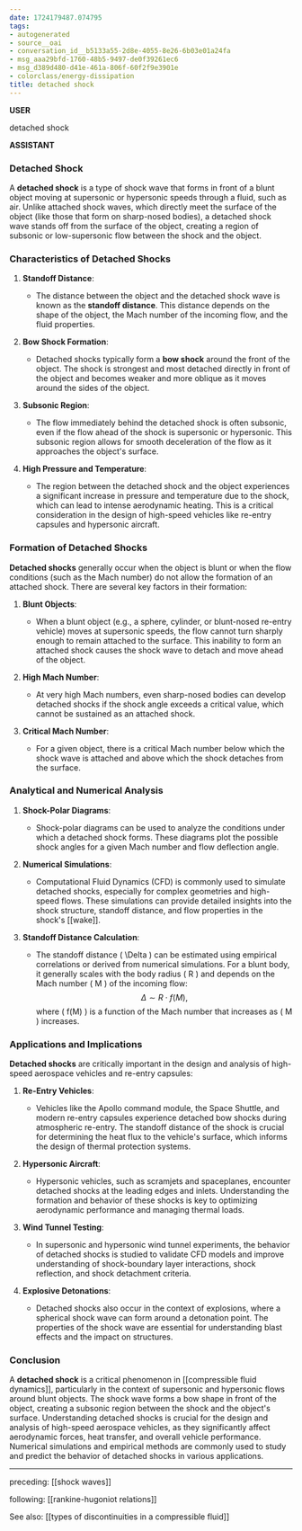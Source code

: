 ```yaml
---
date: 1724179487.074795
tags:
- autogenerated
- source__oai
- conversation_id__b5133a55-2d8e-4055-8e26-6b03e01a24fa
- msg_aaa29bfd-1760-48b5-9497-de0f39261ec6
- msg_d389d480-d41e-461a-806f-60f2f9e3901e
- colorclass/energy-dissipation
title: detached shock
---
```


**USER**

detached shock


**ASSISTANT**

### Detached Shock

A **detached shock** is a type of shock wave that forms in front of a blunt object moving at supersonic or hypersonic speeds through a fluid, such as air. Unlike attached shock waves, which directly meet the surface of the object (like those that form on sharp-nosed bodies), a detached shock wave stands off from the surface of the object, creating a region of subsonic or low-supersonic flow between the shock and the object.

### Characteristics of Detached Shocks

1. **Standoff Distance**:
   - The distance between the object and the detached shock wave is known as the **standoff distance**. This distance depends on the shape of the object, the Mach number of the incoming flow, and the fluid properties.

2. **Bow Shock Formation**:
   - Detached shocks typically form a **bow shock** around the front of the object. The shock is strongest and most detached directly in front of the object and becomes weaker and more oblique as it moves around the sides of the object.

3. **Subsonic Region**:
   - The flow immediately behind the detached shock is often subsonic, even if the flow ahead of the shock is supersonic or hypersonic. This subsonic region allows for smooth deceleration of the flow as it approaches the object's surface.

4. **High Pressure and Temperature**:
   - The region between the detached shock and the object experiences a significant increase in pressure and temperature due to the shock, which can lead to intense aerodynamic heating. This is a critical consideration in the design of high-speed vehicles like re-entry capsules and hypersonic aircraft.

### Formation of Detached Shocks

**Detached shocks** generally occur when the object is blunt or when the flow conditions (such as the Mach number) do not allow the formation of an attached shock. There are several key factors in their formation:

1. **Blunt Objects**:
   - When a blunt object (e.g., a sphere, cylinder, or blunt-nosed re-entry vehicle) moves at supersonic speeds, the flow cannot turn sharply enough to remain attached to the surface. This inability to form an attached shock causes the shock wave to detach and move ahead of the object.

2. **High Mach Number**:
   - At very high Mach numbers, even sharp-nosed bodies can develop detached shocks if the shock angle exceeds a critical value, which cannot be sustained as an attached shock.

3. **Critical Mach Number**:
   - For a given object, there is a critical Mach number below which the shock wave is attached and above which the shock detaches from the surface.

### Analytical and Numerical Analysis

1. **Shock-Polar Diagrams**:
   - Shock-polar diagrams can be used to analyze the conditions under which a detached shock forms. These diagrams plot the possible shock angles for a given Mach number and flow deflection angle.

2. **Numerical Simulations**:
   - Computational Fluid Dynamics (CFD) is commonly used to simulate detached shocks, especially for complex geometries and high-speed flows. These simulations can provide detailed insights into the shock structure, standoff distance, and flow properties in the shock's [[wake]].

3. **Standoff Distance Calculation**:
   - The standoff distance \( \Delta \) can be estimated using empirical correlations or derived from numerical simulations. For a blunt body, it generally scales with the body radius \( R \) and depends on the Mach number \( M \) of the incoming flow:
     $$
     \Delta \sim R \cdot f(M),
     $$
     where \( f(M) \) is a function of the Mach number that increases as \( M \) increases.

### Applications and Implications

**Detached shocks** are critically important in the design and analysis of high-speed aerospace vehicles and re-entry capsules:

1. **Re-Entry Vehicles**:
   - Vehicles like the Apollo command module, the Space Shuttle, and modern re-entry capsules experience detached bow shocks during atmospheric re-entry. The standoff distance of the shock is crucial for determining the heat flux to the vehicle's surface, which informs the design of thermal protection systems.

2. **Hypersonic Aircraft**:
   - Hypersonic vehicles, such as scramjets and spaceplanes, encounter detached shocks at the leading edges and inlets. Understanding the formation and behavior of these shocks is key to optimizing aerodynamic performance and managing thermal loads.

3. **Wind Tunnel Testing**:
   - In supersonic and hypersonic wind tunnel experiments, the behavior of detached shocks is studied to validate CFD models and improve understanding of shock-boundary layer interactions, shock reflection, and shock detachment criteria.

4. **Explosive Detonations**:
   - Detached shocks also occur in the context of explosions, where a spherical shock wave can form around a detonation point. The properties of the shock wave are essential for understanding blast effects and the impact on structures.

### Conclusion

A **detached shock** is a critical phenomenon in [[compressible fluid dynamics]], particularly in the context of supersonic and hypersonic flows around blunt objects. The shock wave forms a bow shape in front of the object, creating a subsonic region between the shock and the object's surface. Understanding detached shocks is crucial for the design and analysis of high-speed aerospace vehicles, as they significantly affect aerodynamic forces, heat transfer, and overall vehicle performance. Numerical simulations and empirical methods are commonly used to study and predict the behavior of detached shocks in various applications.


---

preceding: [[shock waves]]  


following: [[rankine-hugoniot relations]]

See also: [[types of discontinuities in a compressible fluid]]